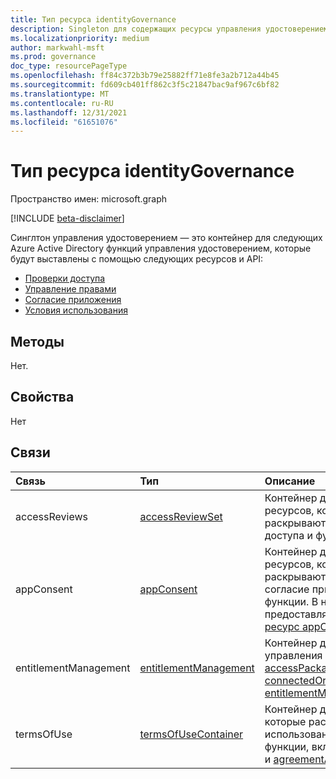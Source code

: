 ```yaml
---
title: Тип ресурса identityGovernance
description: Singleton для содержащих ресурсы управления удостоверением.
ms.localizationpriority: medium
author: markwahl-msft
ms.prod: governance
doc_type: resourcePageType
ms.openlocfilehash: ff84c372b3b79e25882ff71e8fe3a2b712a44b45
ms.sourcegitcommit: fd609cb401ff862c3f5c21847bac9af967c6bf82
ms.translationtype: MT
ms.contentlocale: ru-RU
ms.lasthandoff: 12/31/2021
ms.locfileid: "61651076"
---
```

# <a name="identitygovernance-resource-type"></a>Тип ресурса identityGovernance

Пространство имен: microsoft.graph

[!INCLUDE [beta-disclaimer](../../includes/beta-disclaimer.md)]

Синглтон управления удостоверением — это контейнер для следующих Azure Active Directory функций управления удостоверением, которые будут выставлены с помощью следующих ресурсов и API:

+ [Проверки доступа](accessreviewsv2-overview.md)
+ [Управление правами](entitlementmanagement-overview.md)
+ [Согласие приложения](consentrequests-overview.md)
+ [Условия использования](agreement.md)

## <a name="methods"></a>Методы

Нет.

## <a name="properties"></a>Свойства

Нет

## <a name="relationships"></a>Связи

|Связь|Тип|Описание|
|:---|:---|:---|
|accessReviews|[accessReviewSet](accessreviewset.md)| Контейнер для базовых ресурсов, которые раскрывают API обзоров доступа и функций.|
|appConsent|[appConsent](appconsentapprovalroute.md)| Контейнер для базовых ресурсов, которые раскрывают API запроса на согласие приложения и функции. В настоящее время предоставляется [только ресурс appConsentRequests.](appconsentrequest.md)|
|entitlementManagement|[entitlementManagement](entitlementmanagement.md)| Контейнер для ресурсов управления правами, включая [accessPackageCatalog,](accesspackagecatalog.md) [connectedOrganization](connectedorganization.md)и [entitlementManagementSettings.](entitlementmanagementsettings.md)|
|termsOfUse|[termsOfUseContainer](termsofusecontainer.md)| Контейнер для ресурсов, которые раскрывают условия использования API [](agreement.md) и его функции, включая соглашения и [agreementAcceptances.](agreementacceptance.md) |


